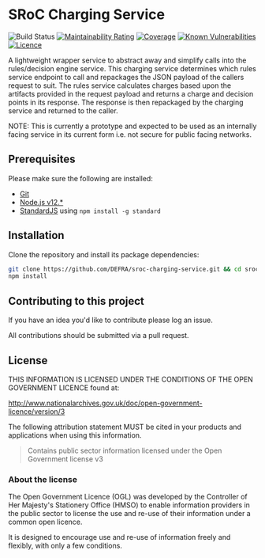 # SRoC Charging Service

![Build Status](https://github.com/DEFRA/sroc-charging-service/workflows/CI/badge.svg?branch=master)
[![Maintainability Rating](https://sonarcloud.io/api/project_badges/measure?project=DEFRA_sroc-charging-service&metric=sqale_rating)](https://sonarcloud.io/dashboard?id=DEFRA_sroc-charging-service)
[![Coverage](https://sonarcloud.io/api/project_badges/measure?project=DEFRA_sroc-charging-service&metric=coverage)](https://sonarcloud.io/dashboard?id=DEFRA_sroc-charging-service)
[![Known Vulnerabilities](https://snyk.io/test/github/DEFRA/sroc-charging-service/badge.svg)](https://snyk.io/test/github/DEFRA/sroc-charging-service)
[![Licence](https://img.shields.io/badge/Licence-OGLv3-blue.svg)](http://www.nationalarchives.gov.uk/doc/open-government-licence/version/3)

A lightweight wrapper service to abstract away and simplify calls into the rules/decision engine service. This charging service determines which rules service endpoint to call and repackages the JSON payload of the callers request to suit.  The rules service calculates charges based upon the artifacts provided in the request payload and returns a charge and decision points in its response. The response is then repackaged by the charging service and returned to the caller.

NOTE: This is currently a prototype and expected to be used as an internally facing service in its current form i.e. not secure for public facing networks.

## Prerequisites

Please make sure the following are installed:

- [Git](https://git-scm.com/book/en/v2/Getting-Started-Installing-Git)
- [Node.js v12.*](https://nodejs.org/en/)
- [StandardJS](https://standardjs.com/) using `npm install -g standard`

## Installation

Clone the repository and install its package dependencies:

```bash
git clone https://github.com/DEFRA/sroc-charging-service.git && cd sroc-charging-service
npm install
```

## Contributing to this project

If you have an idea you'd like to contribute please log an issue.

All contributions should be submitted via a pull request.

## License

THIS INFORMATION IS LICENSED UNDER THE CONDITIONS OF THE OPEN GOVERNMENT LICENCE found at:

<http://www.nationalarchives.gov.uk/doc/open-government-licence/version/3>

The following attribution statement MUST be cited in your products and applications when using this information.

>Contains public sector information licensed under the Open Government license v3

### About the license

The Open Government Licence (OGL) was developed by the Controller of Her Majesty's Stationery Office (HMSO) to enable information providers in the public sector to license the use and re-use of their information under a common open licence.

It is designed to encourage use and re-use of information freely and flexibly, with only a few conditions.
